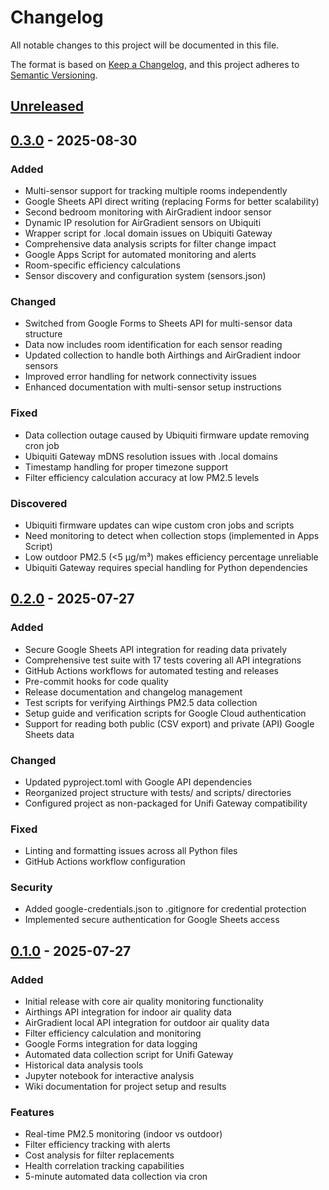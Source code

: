 # Changelog

All notable changes to this project will be documented in this file.

The format is based on [Keep a Changelog](https://keepachangelog.com/en/1.1.0/),
and this project adheres to [Semantic Versioning](https://semver.org/spec/v2.0.0.html).

## [Unreleased]

## [0.3.0] - 2025-08-30

### Added
- Multi-sensor support for tracking multiple rooms independently
- Google Sheets API direct writing (replacing Forms for better scalability)
- Second bedroom monitoring with AirGradient indoor sensor
- Dynamic IP resolution for AirGradient sensors on Ubiquiti
- Wrapper script for .local domain issues on Ubiquiti Gateway
- Comprehensive data analysis scripts for filter change impact
- Google Apps Script for automated monitoring and alerts
- Room-specific efficiency calculations
- Sensor discovery and configuration system (sensors.json)

### Changed
- Switched from Google Forms to Sheets API for multi-sensor data structure
- Data now includes room identification for each sensor reading
- Updated collection to handle both Airthings and AirGradient indoor sensors
- Improved error handling for network connectivity issues
- Enhanced documentation with multi-sensor setup instructions

### Fixed
- Data collection outage caused by Ubiquiti firmware update removing cron job
- Ubiquiti Gateway mDNS resolution issues with .local domains
- Timestamp handling for proper timezone support
- Filter efficiency calculation accuracy at low PM2.5 levels

### Discovered
- Ubiquiti firmware updates can wipe custom cron jobs and scripts
- Need monitoring to detect when collection stops (implemented in Apps Script)
- Low outdoor PM2.5 (<5 μg/m³) makes efficiency percentage unreliable
- Ubiquiti Gateway requires special handling for Python dependencies

## [0.2.0] - 2025-07-27

### Added
- Secure Google Sheets API integration for reading data privately
- Comprehensive test suite with 17 tests covering all API integrations
- GitHub Actions workflows for automated testing and releases
- Pre-commit hooks for code quality
- Release documentation and changelog management
- Test scripts for verifying Airthings PM2.5 data collection
- Setup guide and verification scripts for Google Cloud authentication
- Support for reading both public (CSV export) and private (API) Google Sheets data

### Changed
- Updated pyproject.toml with Google API dependencies
- Reorganized project structure with tests/ and scripts/ directories
- Configured project as non-packaged for Unifi Gateway compatibility

### Fixed
- Linting and formatting issues across all Python files
- GitHub Actions workflow configuration

### Security
- Added google-credentials.json to .gitignore for credential protection
- Implemented secure authentication for Google Sheets access

## [0.1.0] - 2025-07-27

### Added
- Initial release with core air quality monitoring functionality
- Airthings API integration for indoor air quality data
- AirGradient local API integration for outdoor air quality data
- Filter efficiency calculation and monitoring
- Google Forms integration for data logging
- Automated data collection script for Unifi Gateway
- Historical data analysis tools
- Jupyter notebook for interactive analysis
- Wiki documentation for project setup and results

### Features
- Real-time PM2.5 monitoring (indoor vs outdoor)
- Filter efficiency tracking with alerts
- Cost analysis for filter replacements
- Health correlation tracking capabilities
- 5-minute automated data collection via cron

[Unreleased]: https://github.com/minghsuy/hvac-air-quality-analysis/compare/v0.3.0...HEAD
[0.3.0]: https://github.com/minghsuy/hvac-air-quality-analysis/compare/v0.2.0...v0.3.0
[0.2.0]: https://github.com/minghsuy/hvac-air-quality-analysis/compare/v0.1.0...v0.2.0
[0.1.0]: https://github.com/minghsuy/hvac-air-quality-analysis/releases/tag/v0.1.0